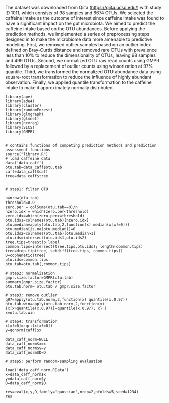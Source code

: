 The dataset was downloaded from Qiita (https://qiita.ucsd.edu/) with study ID 1011, which consists of 98 samples and 6674 OTUs. We selected the caffeine intake as the outcome of interest since caffeine intake was found to have a significant impact on the gut microbiota. We aimed to predict the caffeine intake based on the OTU abundances. Before applying the prediction methods, we implemented a series of preprocessing steps designed in to make the microbiome data more amenable to predictive modeling. First, we removed outlier samples based on an outlier index defined on Bray-Curtis distance and removed rare OTUs with prevalence less than 10% to reduce the dimensionality of OTUs, leaving 98 samples and 499 OTUs. Second, we normalized OTU raw read counts using GMPR followed by a replacement of outlier counts using winsorization at 97% quantile. Third, we transformed the normalized OTU abundance data using square-root transformation to reduce the influence of highly abundant observation. Finally, we applied quantile transformation to the caffeine intake to make it approximately normally distributed.



```
library(ape)
library(ade4)
library(cluster)
library(randomForest)
library(glmgraph)
library(glmnet)
library(ncvreg)
library(SICS)
library(GMPR)


# contains functions of competing prediction methods and prediction assessment functions
source("library.R") 
# load caffeine data
data('data_caff')
otu.tab=data_caff$otu.tab
caff=data_caff$caff
tree=data_caff$tree


# step1: filter OTU

n=nrow(otu.tab)
threshold=0.9
zero.per = colSums(otu.tab==0)/n
nzero.idx = which(zero.per<threshold)
zero.idx=which(zero.per>=threshold)
otu.ids1=colnames(otu.tab)[nzero.idx]
otu.median=apply(otu.tab,2,function(x) median(x[x!=0]))
otu.median[is.na(otu.median)]=0
otu.ids2=colnames(otu.tab)[otu.median>1]
otu.ids=intersect(otu.ids1,otu.ids2)
tree.tips=tree$tip.label
common.tips=intersect(tree.tips,otu.ids); length(common.tips)
tree=drop.tip(tree, setdiff(tree.tips, common.tips))
D=cophenetic(tree)
otu.ids=common.tips
otu.tab=otu.tab[,common.tips]

# step2: normalization
gmpr.size.factor=GMPR(otu.tab)
summary(gmpr.size.factor)
otu.tab.norm= otu.tab / gmpr.size.factor

# step3: remove outlier
q97=apply(otu.tab.norm,2,function(x) quantile(x,0.97))
otu.tab.win=apply(otu.tab.norm,2,function(x) {x[x>quantile(x,0.97)]=quantile(x,0.97); x} )
x=otu.tab.win

# step4: transformation
x[x!=0]=sqrt(x[x!=0])
y=qqnorm(caff)$x

data_caff_norm=NULL
data_caff_norm$x=x
data_caff_norm$y=y
data_caff_norm$D=D

# step5: perform random-sampling evaluation

load('data_caff_norm.RData')
x=data_caff_norm$x
y=data_caff_norm$y
D=data_caff_norm$D

res=eval(x,y,D,family='gaussian',nrep=2,nfolds=5,seed=1234)
res

```
